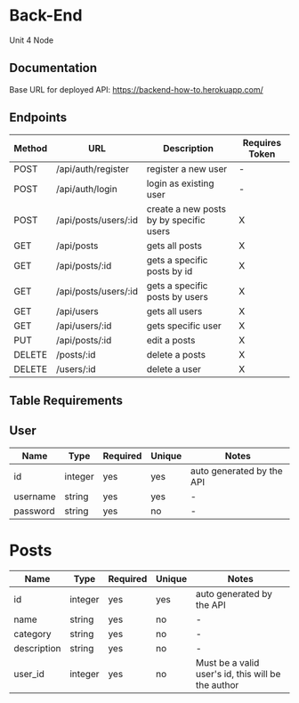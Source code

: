 # Back-End

Unit 4 Node

## Documentation

Base URL for deployed API: https://backend-how-to.herokuapp.com/

## **Endpoints**

| Method | URL                  | Description                             | Requires Token |
| ------ | -------------------- | --------------------------------------- | -------------- |
| POST   | /api/auth/register   | register a new user                     | -              |
| POST   | /api/auth/login      | login as existing user                  | -              |
| POST   | /api/posts/users/:id | create a new posts by by specific users | X              |
| GET    | /api/posts           | gets all posts                          | X              |
| GET    | /api/posts/:id       | gets a specific posts by id             | X              |
| GET    | /api/posts/users/:id | gets a specific posts by users          | X              |
| GET    | /api/users           | gets all users                          | X              |
| GET    | /api/users/:id       | gets specific user                      | X              |
| PUT    | /api/posts/:id       | edit a posts                            | X              |
| DELETE | /posts/:id           | delete a posts                          | X              |
| DELETE | /users/:id           | delete a user                           | X              |

## **Table Requirements**

## **User**

| Name     | Type    | Required | Unique | Notes                     |
| -------- | ------- | -------- | ------ | ------------------------- |
| id       | integer | yes      | yes    | auto generated by the API |
| username | string  | yes      | yes    | -                         |
| password | string  | yes      | no     | -                         |

# **Posts**

| Name        | Type    | Required | Unique | Notes                                              |
| ----------- | ------- | -------- | ------ | -------------------------------------------------- |
| id          | integer | yes      | yes    | auto generated by the API                          |
| name        | string  | yes      | no     | -                                                  |
| category    | string  | yes      | no     | -                                                  |
| description | string  | yes      | no     | -                                                  |
| user_id     | integer | yes      | no     | Must be a valid user's id, this will be the author |
